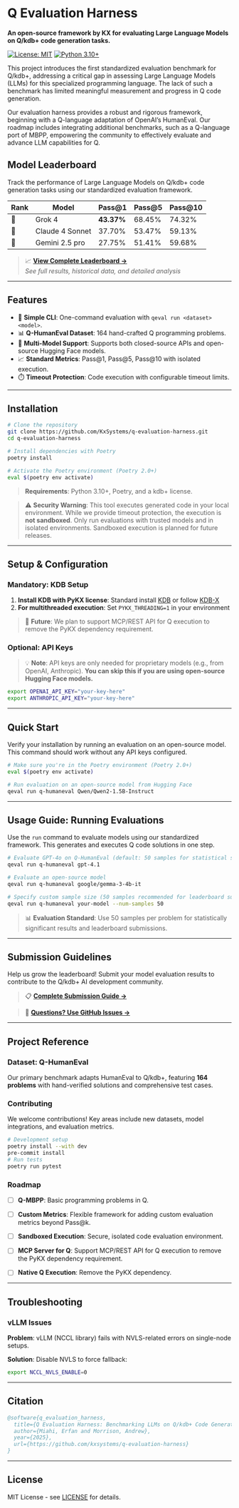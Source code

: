 # Q Evaluation Harness

**An open-source framework by KX for evaluating Large Language Models on Q/kdb+ code generation tasks.**

[![License: MIT](https://img.shields.io/badge/License-MIT-yellow.svg)](https://opensource.org/licenses/MIT)
[![Python 3.10+](https://img.shields.io/badge/python-3.10+-blue.svg)](https://www.python.org/downloads/release/python-3120/)

This project introduces the first standardized evaluation benchmark for Q/kdb+, addressing a critical gap in assessing Large Language Models (LLMs) for this specialized programming language. The lack of such a benchmark has limited meaningful measurement and progress in Q code generation.

Our evaluation harness provides a robust and rigorous framework, beginning with a Q-language adaptation of OpenAI’s HumanEval. Our roadmap includes integrating additional benchmarks, such as a Q-language port of MBPP, empowering the community to effectively evaluate and advance LLM capabilities for Q.

## Model Leaderboard

Track the performance of Large Language Models on Q/kdb+ code generation tasks using our standardized evaluation framework.

| Rank | Model | Pass@1 | Pass@5 | Pass@10 |
|------|-------|--------|--------|---------|
| 🥇 | Grok 4 | **43.37%** | 68.45% | 74.32% |
| 🥈 | Claude 4 Sonnet | 37.70% | 53.47% | 59.13% | 
| 🥉 | Gemini 2.5 pro | 27.75% | 51.41% | 59.68% | 

> 📈 **[View Complete Leaderboard →](https://github.com/KxSystems/q-evaluation-harness/blob/main/docs/leaderboard.md)**  
> *See full results, historical data, and detailed analysis*

---

## Features

- 🚀 **Simple CLI**: One-command evaluation with `qeval run <dataset> <model>`.
- 📊 **Q-HumanEval Dataset**: 164 hand-crafted Q programming problems.
- 🔧 **Multi-Model Support**: Supports both closed-source APIs and open-source Hugging Face models.
- 📈 **Standard Metrics**: Pass@1, Pass@5, Pass@10 with isolated execution.
- ⏱️ **Timeout Protection**: Code execution with configurable timeout limits.

---

## Installation

```bash
# Clone the repository
git clone https://github.com/KxSystems/q-evaluation-harness.git
cd q-evaluation-harness

# Install dependencies with Poetry
poetry install

# Activate the Poetry environment (Poetry 2.0+)
eval $(poetry env activate)
```

> **Requirements**: Python 3.10+, Poetry, and a kdb+ license.

> ⚠️ **Security Warning**: This tool executes generated code in your local environment. While we provide timeout protection, the execution is **not sandboxed**. Only run evaluations with trusted models and in isolated environments. Sandboxed execution is planned for future releases.

---

## Setup & Configuration

### Mandatory: KDB Setup

1. **Install KDB with PyKX license**: Standard install [KDB](https://kx.com/kdb-insights-personal-edition-license-download/) or follow [KDB-X](https://kdb-x.kx.com/sign-in)
2. **For multithreaded execution**: Set `PYKX_THREADING=1` in your environment

> 🚧 **Future**: We plan to support MCP/REST API for Q execution to remove the PyKX dependency requirement.

### Optional: API Keys

> 💡 **Note**: API keys are only needed for proprietary models (e.g., from OpenAI, Anthropic). **You can skip this if you are using open-source Hugging Face models.**

```bash
export OPENAI_API_KEY="your-key-here"
export ANTHROPIC_API_KEY="your-key-here"
```



---

## Quick Start

Verify your installation by running an evaluation on an open-source model. This command should work without any API keys configured.

```bash
# Make sure you're in the Poetry environment (Poetry 2.0+)
eval $(poetry env activate)

# Run evaluation on an open-source model from Hugging Face
qeval run q-humaneval Qwen/Qwen2-1.5B-Instruct
```

---

## Usage Guide: Running Evaluations

Use the `run` command to evaluate models using our standardized framework. This generates and executes Q code solutions in one step.

```bash
# Evaluate GPT-4o on Q-HumanEval (default: 50 samples for statistical significance)
qeval run q-humaneval gpt-4.1

# Evaluate an open-source model
qeval run q-humaneval google/gemma-3-4b-it

# Specify custom sample size (50 samples recommended for leaderboard submissions)
qeval run q-humaneval your-model --num-samples 50
```

> 📊 **Evaluation Standard**: Use 50 samples per problem for statistically significant results and leaderboard submissions.

---

## Submission Guidelines

Help us grow the leaderboard! Submit your model evaluation results to contribute to the Q/kdb+ AI development community.

> 📋 **[Complete Submission Guide →](docs/submission_guide.md)**

> 💬 **[Questions? Use GitHub Issues →](https://github.com/kxsystems/q-evaluation-harness/issues)**

---

## Project Reference

### Dataset: Q-HumanEval
Our primary benchmark adapts HumanEval to Q/kdb+, featuring **164 problems** with hand-verified solutions and comprehensive test cases.

### Contributing
We welcome contributions! Key areas include new datasets, model integrations, and evaluation metrics.
```bash
# Development setup
poetry install --with dev
pre-commit install
# Run tests
poetry run pytest
```

### Roadmap
- [ ] **Q-MBPP**: Basic programming problems in Q.
- [ ] **Custom Metrics**: Flexible framework for adding custom evaluation metrics beyond Pass@k.
- [ ] **Sandboxed Execution**: Secure, isolated code evaluation environment.
- [ ] **MCP Server for Q**: Support MCP/REST API for Q execution to remove the PyKX dependency requirement.
- [ ] **Native Q Execution**: Remove the PyKX dependency.



---

## Troubleshooting

### vLLM Issues

**Problem**: vLLM (NCCL library) fails with NVLS-related errors on single-node setups.

**Solution**: Disable NVLS to force fallback:
```bash
export NCCL_NVLS_ENABLE=0
```

---

## Citation
```bibtex
@software{q_evaluation_harness,
  title={Q Evaluation Harness: Benchmarking LLMs on Q/kdb+ Code Generation},
  author={Miahi, Erfan and Morrison, Andrew},
  year={2025},
  url={https://github.com/kxsystems/q-evaluation-harness}
}
```

---

## License
MIT License - see [LICENSE](LICENSE) for details.
